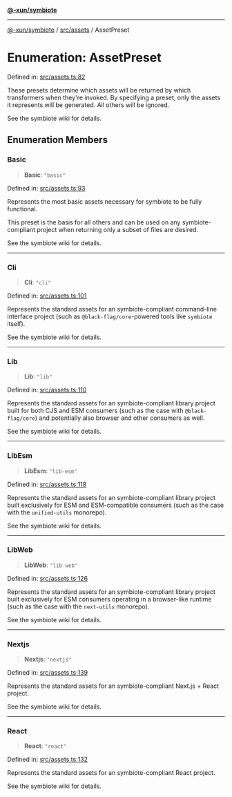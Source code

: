 [**@-xun/symbiote**](../../../README.md)

***

[@-xun/symbiote](../../../README.md) / [src/assets](../README.md) / AssetPreset

# Enumeration: AssetPreset

Defined in: [src/assets.ts:82](https://github.com/Xunnamius/symbiote/blob/150bd8f520450f76cdfe81296a884f439e925685/src/assets.ts#L82)

These presets determine which assets will be returned by which transformers
when they're invoked. By specifying a preset, only the assets it represents
will be generated. All others will be ignored.

See the symbiote wiki for details.

## Enumeration Members

### Basic

> **Basic**: `"basic"`

Defined in: [src/assets.ts:93](https://github.com/Xunnamius/symbiote/blob/150bd8f520450f76cdfe81296a884f439e925685/src/assets.ts#L93)

Represents the most basic assets necessary for symbiote to be fully
functional.

This preset is the basis for all others and can be used on any
symbiote-compliant project when returning only a subset of files are
desired.

See the symbiote wiki for details.

***

### Cli

> **Cli**: `"cli"`

Defined in: [src/assets.ts:101](https://github.com/Xunnamius/symbiote/blob/150bd8f520450f76cdfe81296a884f439e925685/src/assets.ts#L101)

Represents the standard assets for an symbiote-compliant command-line
interface project (such as `@black-flag/core`-powered tools like `symbiote`
itself).

See the symbiote wiki for details.

***

### Lib

> **Lib**: `"lib"`

Defined in: [src/assets.ts:110](https://github.com/Xunnamius/symbiote/blob/150bd8f520450f76cdfe81296a884f439e925685/src/assets.ts#L110)

Represents the standard assets for an symbiote-compliant library project
built for both CJS and ESM consumers (such as the case with
`@black-flag/core`) and potentially also browser and other consumers as
well.

See the symbiote wiki for details.

***

### LibEsm

> **LibEsm**: `"lib-esm"`

Defined in: [src/assets.ts:118](https://github.com/Xunnamius/symbiote/blob/150bd8f520450f76cdfe81296a884f439e925685/src/assets.ts#L118)

Represents the standard assets for an symbiote-compliant library project
built exclusively for ESM and ESM-compatible consumers (such as the case
with the `unified-utils` monorepo).

See the symbiote wiki for details.

***

### LibWeb

> **LibWeb**: `"lib-web"`

Defined in: [src/assets.ts:126](https://github.com/Xunnamius/symbiote/blob/150bd8f520450f76cdfe81296a884f439e925685/src/assets.ts#L126)

Represents the standard assets for an symbiote-compliant library project
built exclusively for ESM consumers operating in a browser-like runtime
(such as the case with the `next-utils` monorepo).

See the symbiote wiki for details.

***

### Nextjs

> **Nextjs**: `"nextjs"`

Defined in: [src/assets.ts:139](https://github.com/Xunnamius/symbiote/blob/150bd8f520450f76cdfe81296a884f439e925685/src/assets.ts#L139)

Represents the standard assets for an symbiote-compliant Next.js + React
project.

See the symbiote wiki for details.

***

### React

> **React**: `"react"`

Defined in: [src/assets.ts:132](https://github.com/Xunnamius/symbiote/blob/150bd8f520450f76cdfe81296a884f439e925685/src/assets.ts#L132)

Represents the standard assets for an symbiote-compliant React project.

See the symbiote wiki for details.
